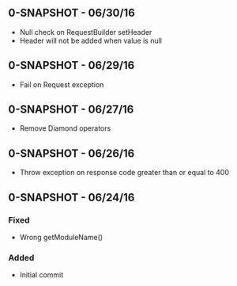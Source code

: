 ## 0-SNAPSHOT - 06/30/16
- Null check on RequestBuilder setHeader
- Header will not be added when value is null

## 0-SNAPSHOT - 06/29/16
- Fail on Request exception

## 0-SNAPSHOT - 06/27/16

- Remove Diamond operators

## 0-SNAPSHOT - 06/26/16

- Throw exception on response code greater than or equal to 400

## 0-SNAPSHOT - 06/24/16

### Fixed

- Wrong getModuleName()

### Added

- Initial commit
